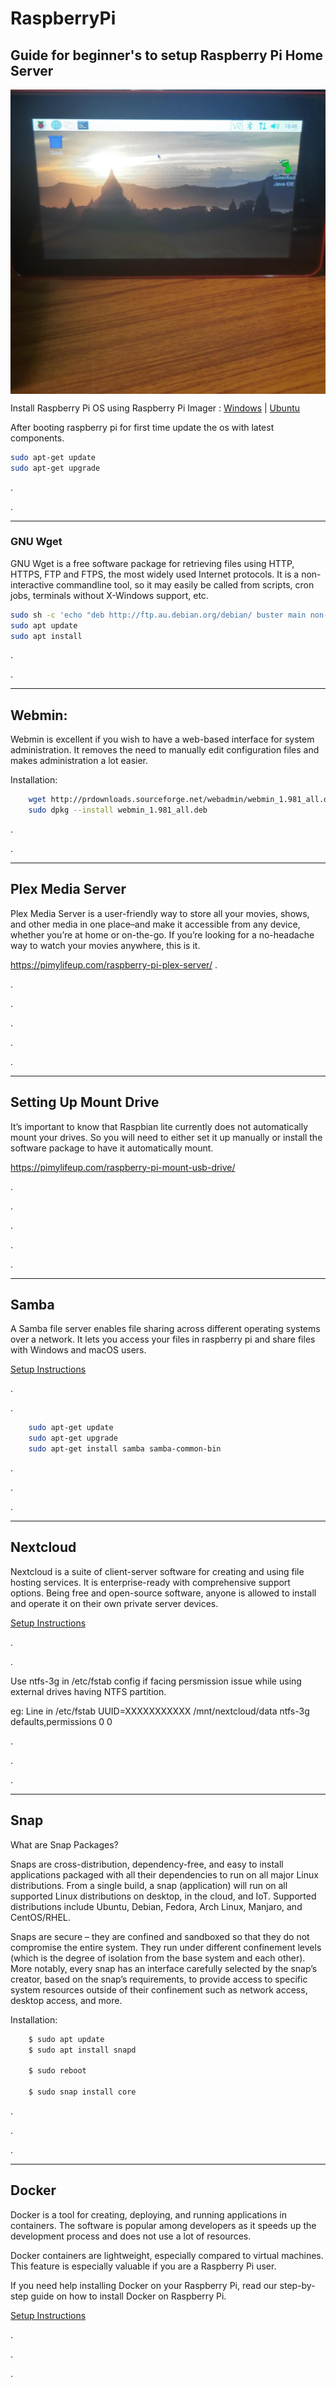 # RaspberryPi

## Guide for beginner's to setup Raspberry Pi Home Server

<span align="center" ><img align="center" src="https://raw.githubusercontent.com/deepakjoshy/RaspberryPi/main/Assets/RP.jpeg" /></span>

Install Raspberry Pi OS using Raspberry Pi Imager : <a href="https://downloads.raspberrypi.org/imager/imager_latest.exe">Windows</a>  |  <a href="https://downloads.raspberrypi.org/imager/imager_latest_amd64.deb">Ubuntu</a>

After booting raspberry pi for first time update the os with latest components.
```bash
sudo apt-get update
sudo apt-get upgrade
```

.

.
 
 
------------



###  GNU Wget
GNU Wget is a free software package for retrieving files using HTTP, HTTPS, FTP and FTPS, the most widely used Internet protocols. It is a non-interactive commandline tool, so it may easily be called from scripts, cron jobs, terminals without X-Windows support, etc.

```bash
sudo sh -c 'echo "deb http://ftp.au.debian.org/debian/ buster main non-free" > /etc/apt/sources.list.d/nonfree.list'
sudo apt update
sudo apt install
```

.

.
 
------------




## Webmin:
Webmin is excellent if you wish to have a web-based interface for system administration. It removes the need to manually edit configuration files and makes administration a lot easier.

Installation:

```bash
    wget http://prdownloads.sourceforge.net/webadmin/webmin_1.981_all.deb
    sudo dpkg --install webmin_1.981_all.deb

```

.

.
 
------------

## Plex Media Server  

Plex Media Server is a user-friendly way to store all your movies, shows, and other media in one place–and make it accessible from any device, whether you’re at home or on-the-go. If you’re looking for a no-headache way to watch your movies anywhere, this is it.

https://pimylifeup.com/raspberry-pi-plex-server/
.

.

.

.

.

. 




------------

## Setting Up Mount Drive

It’s important to know that Raspbian lite currently does not automatically mount your drives. So you will need to either set it up manually or install the software package to have it automatically mount.

https://pimylifeup.com/raspberry-pi-mount-usb-drive/


.

.

.

.

.

------------

## Samba 

A Samba file server enables file sharing across different operating systems over a network. It lets you access your files in raspberry pi and share files with Windows and macOS users.

 <a href="https://pimylifeup.com/raspberry-pi-samba/">Setup Instructions</a>

.

.
```bash
    sudo apt-get update
    sudo apt-get upgrade 
    sudo apt-get install samba samba-common-bin


```
.

.

. 

------------

## Nextcloud

Nextcloud is a suite of client-server software for creating and using file hosting services. It is enterprise-ready with comprehensive support options. Being free and open-source software, anyone is allowed to install and operate it on their own private server devices.
 
 <a href="https://pimylifeup.com/raspberry-pi-nextcloud-server/">Setup Instructions</a>



.

.

Use ntfs-3g in /etc/fstab config if facing persmission issue while using external drives having NTFS partition.

eg: Line in /etc/fstab
UUID=XXXXXXXXXXX /mnt/nextcloud/data ntfs-3g defaults,permissions      0       0

.

.

.
 
------------
 


## Snap

What are Snap Packages?

Snaps are cross-distribution, dependency-free, and easy to install applications packaged with all their dependencies to run on all major Linux distributions. From a single build, a snap (application) will run on all supported Linux distributions on desktop, in the cloud, and IoT. Supported distributions include Ubuntu, Debian, Fedora, Arch Linux, Manjaro, and CentOS/RHEL.

Snaps are secure – they are confined and sandboxed so that they do not compromise the entire system. They run under different confinement levels (which is the degree of isolation from the base system and each other). More notably, every snap has an interface carefully selected by the snap’s creator, based on the snap’s requirements, to provide access to specific system resources outside of their confinement such as network access, desktop access, and more.

Installation:

```bash
    $ sudo apt update
    $ sudo apt install snapd
    
    $ sudo reboot
    
    $ sudo snap install core 
```

.

.

.

------------
## Docker

Docker is a tool for creating, deploying, and running applications in containers. The software is popular among developers as it speeds up the development process and does not use a lot of resources.

Docker containers are lightweight, especially compared to virtual machines. This feature is especially valuable if you are a Raspberry Pi user.

If you need help installing Docker on your Raspberry Pi, read our step-by-step guide on how to install Docker on Raspberry Pi.


 <a href="https://phoenixnap.com/kb/docker-on-raspberry-pi">Setup Instructions</a>

.

.

.

